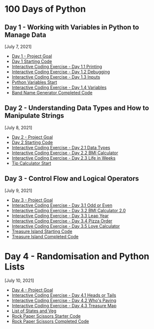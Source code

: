 # 100 Days of Python

## Day 1 - Working with Variables in Python to Manage Data
[July 7, 2021]

* [Day 1 - Project Goal]()
* [Day 1 Starting Code](https://replit.com/@asamanta237/day-1-printing-start)
* [Interactive Coding Exercise - Day 1.1 Printing](https://replit.com/@asamanta237/day-1-1-exercise)
* [Interactive Coding Exercise - Day 1.2 Debugging](https://replit.com/@asamanta237/day-1-2-exercise)
* [Interactive Coding Exercise - Day 1.3 Inputs](https://replit.com/@asamanta237/day-1-3-exercise)
* [Python Variables Start](https://replit.com/@asamanta237/day-1-variables-start)
* [Interactive Coding Exercise - Day 1.4 Variables](https://replit.com/@asamanta237/day-1-4-exercise)
* [Band Name Generator Completed Code](https://replit.com/@asamanta237/band-name-generator-start)


## Day 2 - Understanding Data Types and How to Manipulate Strings
[July 8, 2021]

* [Day 2 - Project Goal]()
* [Day 2 Starting Code](https://replit.com/@asamanta237/day-2-start)
* [Interactive Coding Exercise - Day 2.1 Data Types](https://replit.com/@asamanta237/day-2-1-exercise)
* [Interactive Coding Exercise - Day 2.2 BMI Calculator](https://replit.com/@asamanta237/day-2-2-exercise)
* [Interactive Coding Exercise - Day 2.3 Life in Weeks](https://repl.it/@asamanta237/day-2-3-exercise)
* [Tip Calculator Start](https://repl.it/@asamanta237/tip-calculator-start)


## Day 3 - Control Flow and Logical Operators
[July 9, 2021]

* [Day 3 - Project Goal](https://treasure-island-end.appbrewery.repl.run)
* [Interactive Coding Exercise - Day 3.1 Odd or Even](https://repl.it/@asamanta237/day-3-1-exercise)
* [Interactive Coding Exercise - Day 3.2 BMI Calculator 2.0](https://repl.it/@asamanta237/day-3-2-exercise)
* [Interactive Coding Exercise - Day 3.3 Leap Year](https://repl.it/@asamanta237/day-3-3-exercise)
* [Interactive Coding Exercise - Day 3.4 Pizza Order](https://repl.it/@asamanta237/day-3-4-exercise)
* [Interactive Coding Exercise - Day 3.5 Love Calculator](https://repl.it/@asamanta237/day-3-5-exercise)
* [Treasure Island Starting Code](https://repl.it/@asamanta237/treasure-island-start)
* [Treasure Island Completed Code](https://repl.it/@asamanta237/treasure-island-end)

# Day 4 - Randomisation and Python Lists
[July 10, 2021]

* [Day 4 - Project Goal](https://rock-paper-scissors-end.appbrewery.repl.run)
* [Interactive Coding Exercise - Day 4.1 Heads or Tails](https://repl.it/@asamanta237/day-4-1-exercise)
* [Interactive Coding Exercise - Day 4.2 Who's Paying](https://repl.it/@asamanta237/day-4-2-exercise)
* [Interactive Coding Exercise - Day 4.3 Treasure Map](https://repl.it/@asamanta237/day-4-3-exercise)
* [List of States and Veg](https://repl.it/@asamanta237/day-4-list-practice)
* [Rock Paper Scissors Starter Code](https://repl.it/@asamanta237/rock-paper-scissors-start)
* [Rock Paper Scissors Completed Code](https://repl.it/@asamanta237/rock-paper-scissors-end)